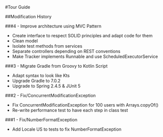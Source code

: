 #Tour Guide

##Modification History

###4 - Improve architecture using MVC Pattern
- Create interface to respect SOLID principles and adapt code for them
- Clean model
- Isolate test methods from services
- Separate controllers depending on REST conventions
- Make Tracker implements Runnable and use ScheduledExecutorService

###3 - Migrate Gradle from Groovy to Kotlin Script
- Adapt syntax to look like Kts
- Upgrade Gradle to 7.0.2
- Upgrade to Spring 2.4.5 & JUnit 5

###2 - Fix/ConcurrentModificationException
- Fix ConcurrentModificationException for 100 users with Arrays.copyOf()
- Re-write performance test to have each step in class test

###1 - Fix/NumberFormatException
- Add Locale US to tests to fix NumberFormatException
